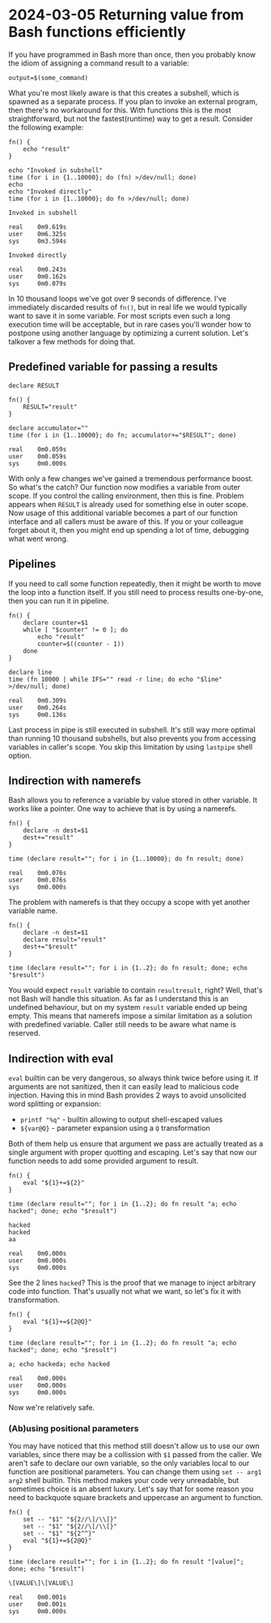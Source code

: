 # 2024-03-05 Returning value from Bash functions efficiently

If you have programmed in Bash more than once, then you probably know the idiom
of assigning a command result to a variable:

```
output=$(some_command)
```

What you're most likely aware is that this creates a subshell, which is spawned
as a separate process. If you plan to invoke an external program, then there's
no workaround for this. With functions this is the most straightforward, but
not the fastest(runtime) way to get a result. Consider the following example:

```
fn() {
	echo "result"
}

echo "Invoked in subshell"
time (for i in {1..10000}; do (fn) >/dev/null; done)
echo
echo "Invoked directly"
time (for i in {1..10000}; do fn >/dev/null; done)
```

```
Invoked in subshell

real    0m9.619s
user    0m6.325s
sys     0m3.594s

Invoked directly

real    0m0.243s
user    0m0.162s
sys     0m0.079s
```

In 10 thousand loops we've got over 9 seconds of difference. I've immediately
discarded results of `fn()`, but in real life we would typically want to save it
in some variable. For most scripts even such a long execution time will be
acceptable, but in rare cases you'll wonder how to postpone using another
language by optimizing a current solution. Let's talkover a few methods for
doing that.

## Predefined variable for passing a results

```
declare RESULT

fn() {
	RESULT="result"
}

declare accumulator=""
time (for i in {1..10000}; do fn; accumulator+="$RESULT"; done)
```

```
real    0m0.059s
user    0m0.059s
sys     0m0.000s
```

With only a few changes we've gained a tremendous performance boost. So what's
the catch? Our function now modifies a variable from outer scope. If you control
the calling environment, then this is fine. Problem appears when `RESULT` is
already used for something else in outer scope. Now usage of this additional
variable becomes a part of our function interface and all callers must be aware
of this. If you or your colleague forget about it, then you might end up
spending a lot of time, debugging what went wrong.

## Pipelines

If you need to call some function repeatedly, then it might be worth to move the
loop into a function itself. If you still need to process results one-by-one,
then you can run it in pipeline.

```
fn() {
	declare counter=$1
	while [ "$counter" != 0 ]; do
		echo "result"
		counter=$((counter - 1))
	done
}

declare line
time (fn 10000 | while IFS="" read -r line; do echo "$line" >/dev/null; done)
```

```
real    0m0.309s
user    0m0.264s
sys     0m0.136s
```

Last process in pipe is still executed in subshell. It's still way more optimal
than running 10 thousand subshells, but also prevents you from accessing
variables in caller's scope. You skip this limitation by using `lastpipe` shell
option.

## Indirection with namerefs

Bash allows you to reference a variable by value stored in other variable. It
works like a pointer. One way to achieve that is by using a namerefs.

```
fn() {
	declare -n dest=$1
	dest+="result"
}

time (declare result=""; for i in {1..10000}; do fn result; done)
```

```
real    0m0.076s
user    0m0.076s
sys     0m0.000s
```

The problem with namerefs is that they occupy a scope with yet another variable
name.

```
fn() {
	declare -n dest=$1
	declare result="result"
	dest+="$result"
}

time (declare result=""; for i in {1..2}; do fn result; done; echo "$result")
```

You would expect `result` variable to contain `resultresult`, right? Well,
that's not Bash will handle this situation. As far as I understand this is an
undefined behaviour, but on my system `result` variable ended up being empty.
This means that namerefs impose a similar limitation as a solution with
predefined variable. Caller still needs to be aware what name is reserved.

## Indirection with eval

`eval` builtin can be very dangerous, so always think twice before using it. If
arguments are not sanitized, then it can easily lead to malicious code
injection. Having this in mind Bash provides 2 ways to avoid unsolicited word
splitting or expansion:

- `printf "%q"` - builtin allowing to output shell-escaped values
- `${var@Q}` - parameter expansion using a `Q` transformation

Both of them help us ensure that argument we pass are actually treated as a
single argument with proper quotting and escaping. Let's say that now our
function needs to add some provided argument to result.

```
fn() {
	eval "${1}+=${2}"
}

time (declare result=""; for i in {1..2}; do fn result "a; echo hacked"; done; echo "$result")
```

```
hacked
hacked
aa

real    0m0.000s
user    0m0.000s
sys     0m0.000s
```

See the 2 lines `hacked`? This is the proof that we manage to inject arbitrary
code into function. That's usually not what we want, so let's fix it with
transformation.

```
fn() {
	eval "${1}+=${2@Q}"
}

time (declare result=""; for i in {1..2}; do fn result "a; echo hacked"; done; echo "$result")
```

```
a; echo hackeda; echo hacked

real    0m0.000s
user    0m0.000s
sys     0m0.000s
```

Now we're relatively safe.

### (Ab)using positional parameters

You may have noticed that this method still doesn't allow us to use our own
variables, since there may be a collission with `$1` passed from the caller.
We aren't safe to declare our own variable, so the only variables local to our
function are positional parameters. You can change them using `set -- arg1 arg2`
shell builtin. This method makes your code very unreadable, but sometimes choice
is an absent luxury. Let's say that for some reason you need to backquote square
brackets and uppercase an argument to function.

```
fn() {
	set -- "$1" "${2//\]/\\]}"
	set -- "$1" "${2//\[/\\[}"
	set -- "$1" "${2^^}"
	eval "${1}+=${2@Q}"
}

time (declare result=""; for i in {1..2}; do fn result "[value]"; done; echo "$result")
```

```
\[VALUE\]\[VALUE\]

real    0m0.001s
user    0m0.001s
sys     0m0.000s
```

